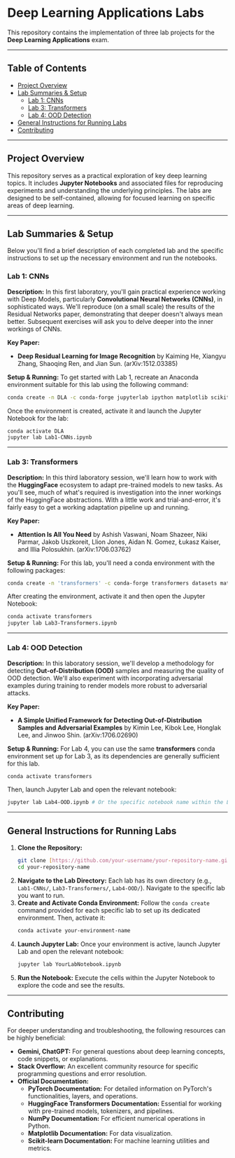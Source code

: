 # Deep Learning Applications Labs

This repository contains the implementation of three lab projects for the **Deep Learning Applications** exam.

---

## Table of Contents

* [Project Overview](#project-overview)
* [Lab Summaries & Setup](#lab-summaries--setup)
    * [Lab 1: CNNs](#lab-1-cnns)
    * [Lab 3: Transformers](#lab-3-transformers)
    * [Lab 4: OOD Detection](#lab-4-ood-detection)
* [General Instructions for Running Labs](#general-instructions-for-running-labs)
* [Contributing](#contributing)

---

## Project Overview

This repository serves as a practical exploration of key deep learning topics. It includes **Jupyter Notebooks** and associated files for reproducing experiments and understanding the underlying principles. The labs are designed to be self-contained, allowing for focused learning on specific areas of deep learning.

---

## Lab Summaries & Setup

Below you'll find a brief description of each completed lab and the specific instructions to set up the necessary environment and run the notebooks.

### Lab 1: CNNs

**Description:**
In this first laboratory, you'll gain practical experience working with Deep Models, particularly **Convolutional Neural Networks (CNNs)**, in sophisticated ways. We'll reproduce (on a small scale) the results of the Residual Networks paper, demonstrating that deeper doesn't always mean better. Subsequent exercises will ask you to delve deeper into the inner workings of CNNs.

**Key Paper:**
* **Deep Residual Learning for Image Recognition** by Kaiming He, Xiangyu Zhang, Shaoqing Ren, and Jian Sun. (arXiv:1512.03385)

**Setup & Running:**
To get started with Lab 1, recreate an Anaconda environment suitable for this lab using the following command:

```bash
conda create -n DLA -c conda-forge jupyterlab ipython matplotlib scikit-learn tqdm pytorch torchvision tensorboard standard-imghdr
```
Once the environment is created, activate it and launch the Jupyter Notebook for the lab:
```bash
conda activate DLA
jupyter lab Lab1-CNNs.ipynb
```
---

### Lab 3: Transformers

**Description:**
In this third laboratory session, we'll learn how to work with the **HuggingFace** ecosystem to adapt pre-trained models to new tasks. As you'll see, much of what's required is investigation into the inner workings of the HuggingFace abstractions. With a little work and trial-and-error, it's fairly easy to get a working adaptation pipeline up and running.

**Key Paper:**
* **Attention Is All You Need** by Ashish Vaswani, Noam Shazeer, Niki Parmar, Jakob Uszkoreit, Llion Jones, Aidan N. Gomez, Łukasz Kaiser, and Illia Polosukhin. (arXiv:1706.03762)

**Setup & Running:**
For this lab, you'll need a conda environment with the following packages:

```bash
conda create -n 'transformers' -c conda-forge transformers datasets matplotlib scikit-learn torchvision pytorch-gpu accelerate sentencepiece jupyterlab ipywidgets tqdm
```

After creating the environment, activate it and then open the Jupyter Notebook:

```bash
conda activate transformers
jupyter lab Lab3-Transformers.ipynb
```
---

### Lab 4: OOD Detection

**Description:**
In this laboratory session, we'll develop a methodology for detecting **Out-of-Distribution (OOD)** samples and measuring the quality of OOD detection. We'll also experiment with incorporating adversarial examples during training to render models more robust to adversarial attacks.

**Key Paper:**
* **A Simple Unified Framework for Detecting Out-of-Distribution Samples and Adversarial Examples** by Kimin Lee, Kibok Lee, Honglak Lee, and Jinwoo Shin. (arXiv:1706.02690)

**Setup & Running:**
For Lab 4, you can use the same **transformers** conda environment set up for Lab 3, as its dependencies are generally sufficient for this lab.

```bash
conda activate transformers
```

Then, launch Jupyter Lab and open the relevant notebook:

```bash
jupyter lab Lab4-OOD.ipynb # Or the specific notebook name within the Lab4-OOD directory
```
---

## General Instructions for Running Labs

1.  **Clone the Repository:**
    ```bash
    git clone [https://github.com/your-username/your-repository-name.git](https://github.com/your-username/your-repository-name.git)
    cd your-repository-name
    ```
2.  **Navigate to the Lab Directory:**
    Each lab has its own directory (e.g., `Lab1-CNNs/`, `Lab3-Transformers/`, `Lab4-OOD/`). Navigate to the specific lab you want to run.
3.  **Create and Activate Conda Environment:**
    Follow the `conda create` command provided for each specific lab to set up its dedicated environment. Then, activate it:
    ```bash
    conda activate your-environment-name
    ```
4.  **Launch Jupyter Lab:**
    Once your environment is active, launch Jupyter Lab and open the relevant notebook:
    ```bash
    jupyter lab YourLabNotebook.ipynb
    ```
5.  **Run the Notebook:**
    Execute the cells within the Jupyter Notebook to explore the code and see the results.

---

## Contributing

For deeper understanding and troubleshooting, the following resources can be highly beneficial:

* **Gemini, ChatGPT:** For general questions about deep learning concepts, code snippets, or explanations.
* **Stack Overflow:** An excellent community resource for specific programming questions and error resolution.
* **Official Documentation:**
    * **PyTorch Documentation:** For detailed information on PyTorch's functionalities, layers, and operations.
    * **HuggingFace Transformers Documentation:** Essential for working with pre-trained models, tokenizers, and pipelines.
    * **NumPy Documentation:** For efficient numerical operations in Python.
    * **Matplotlib Documentation:** For data visualization.
    * **Scikit-learn Documentation:** For machine learning utilities and metrics.
